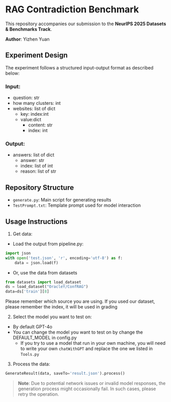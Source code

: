 # RAG Contradiction Benchmark

This repository accompanies our submission to the **NeurIPS 2025 Datasets & Benchmarks Track**.

**Author**: Yizhen Yuan

## Experiment Design

The experiment follows a structured input-output format as described below:

### Input:
- question: str
- how many clusters: int
- websites: list of dict
    - key: index:int
    - value:dict
        - content: str
        - index: int

### Output: 
- answers: list of dict
    - answer: str
    - index: list of int
    - reason: list of str

## Repository Structure

- `generate.py`: Main script for generating results
- `TestPrompt.txt`: Template prompt used for model interaction

## Usage Instructions

1. Get data:
- Load the output from pipeline.py:
```python
import json
with open('test.json', 'r', encoding='utf-8') as f:
    data = json.load(f)
```
- Or, use the data from datasets
```python
from datasets import load_dataset
ds = load_dataset("OracleY/ConfRAG")
data=ds['train'][8]
```
Please remember which source you are using. If you used our dataset, please remember the index, it will be used in grading

2. Select the model you want to test on:
- By default GPT-4o
- You can change the model you want to test on by change the DEFAULT_MODEL in config.py
    - If you try to use a model that run in your own machine, you will need to write your own `chatWithGPT` and replace the one we listed in `Tools.py`
3. Process the data:
```python
GenerateResult(data, saveTo='result.json').process()
```

> **Note**: Due to potential network issues or invalid model responses, the generation process might occasionally fail. In such cases, please retry the operation.